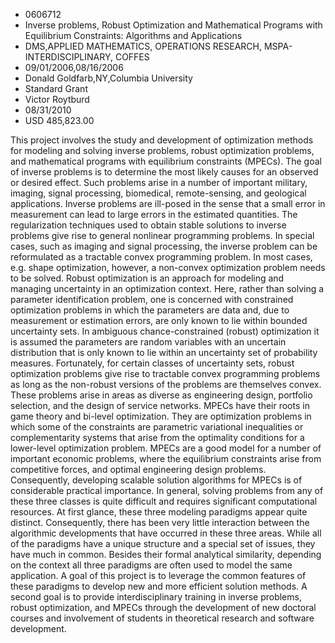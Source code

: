 
* 0606712
* Inverse problems, Robust Optimization and Mathematical Programs with Equilibrium Constraints: Algorithms and Applications
* DMS,APPLIED MATHEMATICS, OPERATIONS RESEARCH, MSPA-INTERDISCIPLINARY, COFFES
* 09/01/2006,08/16/2006
* Donald Goldfarb,NY,Columbia University
* Standard Grant
* Victor Roytburd
* 08/31/2010
* USD 485,823.00

This project involves the study and development of optimization methods for
modeling and solving inverse problems, robust optimization problems, and
mathematical programs with equilibrium constraints (MPECs). The goal of inverse
problems is to determine the most likely causes for an observed or desired
effect. Such problems arise in a number of important military, imaging, signal
processing, biomedical, remote-sensing, and geological applications. Inverse
problems are ill-posed in the sense that a small error in measurement can lead
to large errors in the estimated quantities. The regularization techniques used
to obtain stable solutions to inverse problems give rise to general nonlinear
programming problems. In special cases, such as imaging and signal processing,
the inverse problem can be reformulated as a tractable convex programming
problem. In most cases, e.g. shape optimization, however, a non-convex
optimization problem needs to be solved. Robust optimization is an approach for
modeling and managing uncertainty in an optimization context. Here, rather than
solving a parameter identification problem, one is concerned with constrained
optimization problems in which the parameters are data and, due to measurement
or estimation errors, are only known to lie within bounded uncertainty sets. In
ambiguous chance-constrained (robust) optimization it is assumed the parameters
are random variables with an uncertain distribution that is only known to lie
within an uncertainty set of probability measures. Fortunately, for certain
classes of uncertainty sets, robust optimization problems give rise to tractable
convex programming problems as long as the non-robust versions of the problems
are themselves convex. These problems arise in areas as diverse as engineering
design, portfolio selection, and the design of service networks. MPECs have
their roots in game theory and bi-level optimization. They are optimization
problems in which some of the constraints are parametric variational
inequalities or complementarity systems that arise from the optimality
conditions for a lower-level optimization problem. MPECs are a good model for a
number of important economic problems, where the equilibrium constraints arise
from competitive forces, and optimal engineering design problems. Consequently,
developing scalable solution algorithms for MPECs is of considerable practical
importance. In general, solving problems from any of these three classes is
quite difficult and requires significant computational resources. At first
glance, these three modeling paradigms appear quite distinct. Consequently,
there has been very little interaction between the algorithmic developments that
have occurred in these three areas. While all of the paradigms have a unique
structure and a special set of issues, they have much in common. Besides their
formal analytical similarity, depending on the context all three paradigms are
often used to model the same application. A goal of this project is to leverage
the common features of these paradigms to develop new and more efficient
solution methods. A second goal is to provide interdisciplinary training in
inverse problems, robust optimization, and MPECs through the development of new
doctoral courses and involvement of students in theoretical research and
software development.
